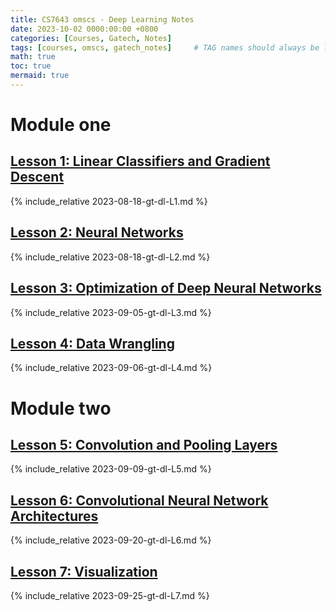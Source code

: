 ```yaml
---
title: CS7643 omscs - Deep Learning Notes
date: 2023-10-02 0000:00:00 +0800
categories: [Courses, Gatech, Notes]
tags: [courses, omscs, gatech_notes]     # TAG names should always be lowercase
math: true
toc: true
mermaid: true
---
```


# Module one

## [Lesson 1: Linear Classifiers and Gradient Descent](../gt-dl-L1)

{% include_relative 2023-08-18-gt-dl-L1.md %}

## [Lesson 2: Neural Networks](../gt-dl-L2)

{% include_relative 2023-08-18-gt-dl-L2.md %}

## [Lesson 3: Optimization of Deep Neural Networks](../gt-dl-L3)

{% include_relative 2023-09-05-gt-dl-L3.md %}

## [Lesson 4: Data Wrangling](../gt-dl-L4)

{% include_relative 2023-09-06-gt-dl-L4.md %}

# Module two
## [Lesson 5: Convolution and Pooling Layers](../gt-dl-L5)

{% include_relative 2023-09-09-gt-dl-L5.md %}

## [Lesson 6: Convolutional Neural Network Architectures](../gt-dl-L6)

{% include_relative 2023-09-20-gt-dl-L6.md %}

## [Lesson 7: Visualization](../gt-dl-L7)

{% include_relative 2023-09-25-gt-dl-L7.md %}

<!-- ## [Lesson 7: Visualization](../gt-dl-L6) -->

<!-- ## [Lesson 8: Scalable Training](../gt-dl-L6) -->

<!-- ## [Lesson 9: Advanced Computer Vision Architectures](../gt-dl-L6) -->

<!-- ## [Lesson 10: Bias and Fairness](../gt-dl-L6) -->
